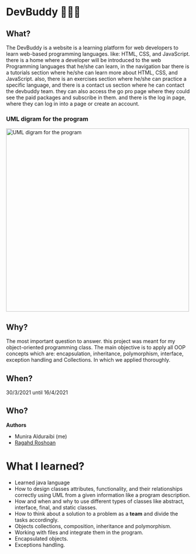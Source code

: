 # DevBuddy 👩🏽‍💻

## What?
The DevBuddy is a website is a learning platform for web developers to learn web-based programming languages. like: HTML, CSS, and JavaScript. there is a home where a developer will be introduced to the web Programming languages that he/she can learn, in the navigation bar there is a tutorials section where he/she can learn more about HTML, CSS, and JavaScript. also, there is an exercises section where he/she can practice a specific language, and there is a contact us section where he can contact the devbuddy team. they can also access the go pro page where they could see the paid packages and subscribe in them. and there is the log in page, where they can log in into a page or create an account. 

### UML digram for the program
<img width="500" hight="500" alt="UML digram for the program" src="https://user-images.githubusercontent.com/80950031/206471316-3882eb1b-13e6-4d2f-95d8-6adc9b29e773.png">


## Why?
The most important question to answer. this project was meant for my object-oriented programming class.
The main objective is to apply all OOP concepts which are: encapsulation, inheritance, polymorphism, interface, exception handling and Collections. In which we applied thoroughly.

## When? 
30/3/2021 until 16/4/2021

## Who?
**Authors**
* Munira Alduraibi (me)
* [Ragahd Roshoan](mailto:ragadrashwan@gmail.com)

# What I learned?
* Learned java language
* How to design classes attributes, functionality, and their relationships correctly using UML from a given information like a program description.
* How and when and why to use different types of classes like abstract, interface, final, and static classes.
* How to think about a solution to a problem as a **team** and divide the tasks accordingly.
* Objects collections, composition, inheritance and polymorphism.
* Working with files and integrate them in the program.
* Encapsulated objects.
* Exceptions handling.
